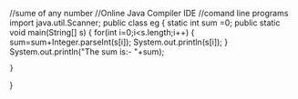 //sume of any number
//Online Java Compiler IDE
//comand line programs
import java.util.Scanner;
public class eg
{
    static int sum =0;
	public static void main(String[] s)
	{
	    for(int i=0;i<s.length;i++)
	    {
	        sum=sum+Integer.parseInt(s[i]);
	        	System.out.println(s[i]);
	    }
		System.out.println("The sum is:- "+sum);

	}
	
}
